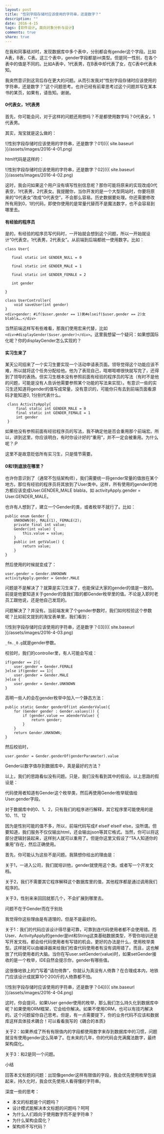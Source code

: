 ```yaml
---
layout: post
title: "性别字段存储时应该使用的字符串，还是数字？"
description: ""
date: 2016-4-15
tags: [软件设计, 面向对象分析与设计]
comments: true
share: true
---
```


在我和同事结对时，发现数据库中多个表中，分别都会有gender这个字段。比如A表，B表，C表。这三个表中，gender字段都是int类型。但是同一性别，在各个表中的值是不同的。比如A表中，1代表男，在B表中却代表了女，在C表中代表未知。

我突然意识到这背后存在更大的问题。从而引发我对“性别字段存储时应该使用的字符串，还是数字？”这个问题思考。也许已经有前辈思考过这个问题并写在某本书的某页，如果有，请告知。谢谢。

 

#### 0代表女，1代表男

首先，你可能会问，对于这样的问题还用想吗？不是都使用数字吗？0代表女，1代表男。

其实，淘宝就是这么做的：

![性别字段存储时应该使用的字符串，还是数字？01]({{ site.baseurl }}/assets/images/2016-4-01.png)

html代码是这样的：


![性别字段存储时应该使用的字符串，还是数字？02]({{ site.baseurl }}/assets/images/2016-4-02.png)

 

这时，我会问如果这个用户没有填写性别信息呢？那你可能将原来的实现改成0代表空，1代表男，2代表女。我提醒你，当你开发的是一个大型网站时，你要将原来的“0代表女”改成“0代表空”，不会那么容易。历史数据要处理。你还需要修改所有用到0，1的代码，即使你使用的是常量代替而不是魔法数字，也不会容易到哪里去。

 

#### 有经验的程序员

是的，有经验的程序员写代码时，一开始就会想到这个问题，所以一开始就设计“0代表空，1代表男，2代表女”。从前端到后端都统一使用数字。比如：

    class User{
    
       final static int GENDER_NULL = 0
    
       final static int GENDER_MALE = 1
    
       final static int GENDER_FEMALE = 2
    
       int gender
    
    }
    
    class UserController{
    	void saveUser(int gender)
    }
    <div>gender: #if($user.gender == 1)男#elseif($user.gender == 2)女 blabla….</div>

当然前端这样写有些难看，那我们使用宏来代替，比如`<div>#displayGender($user.gender)</div>`。这里我想留一个疑问：如果想国际化呢？你的displayGender怎么实现的？

#### 实习生来了

某天公司招来了一个实习生要实现一个活动申请表页面。领导觉得这个功能应该不难，所以就将这个任务分配给他。他为了表现自己，哐啷哐啷很快就写完了，还得到了领导的表扬。但实习生根本没有参照前面有经验的程序员的写法（有时不是他的问题，可能是没有人告诉他需要参照某个功能的写法来实现）。有意识一些的实习生还知道将gender的值写成常量，没有意识的，可能你只有去到前端页面看源码才能知道0, 1分别代表什么。

     class ActivityApply{
         final static int GENDER_MALE = 0
         final static int GENDER_FEMALE = 1
         int gender
     }

如果他没有参照前面有经验程序员的写法，我不确定他是否会重用那个前端宏。所以，讲到这里，你应该明白，有时你设计好的“重用”，并不一定会被重用。为什么呢？:P

这里不是故意贬低所有实习生，只是情节需要。

 

#### 0和1到底放在哪里？

也许你意识到了（通常不包括架构师），我们需要统一将gender常量的值放在某个地方。那位有经验的程序员将其放到了User类中。这样，所有使用的gender的地方都应该变成User.GENDER_MALE blabla，如 activityApply.gender = User.GENDER_MALE。

也许有人想到了，建立一个Gender的类，或者枚举不就行了。比如：

    public enum Gender {
    	UNKNOWN(0), MALE(1), FEMALE(2);
    	private final int value;
    	Gender(int value) {
       	 	this.value = value;
    	}
    	public int getValue() {
        	return value;
    	}
    }

然后使用的时候就变成了：

```
user.gender = Gender.UNKNOWN
activityApply.gender = Gender.MALE
```


问题是不是解决了？就算是实习生来了，也能保证大家的gender的值是一致的。前提是他要知道关于gender的值我们取的都Gender枚举里的值。不论是入职时老员工跟他说，还是他自己发现的。

问题解决了？并没有。当前端发来了个gender参数时，我们如何校验这个参数呢？比如前文提到的淘宝表单里，我们看到：

![性别字段存储时应该使用的字符串，还是数字？03]({{ site.baseurl }}/assets/images/2016-4-03.png)


`_fm._0.g`就是gender参数。

校验时，我们的controller里，有人可能会写成：

    if(gender == 2){
    	user.gender = Gender.FEMALE 
    }else if(gender == 1){ 
    	user.gender = Gender.MALE
    }else { 
        user.gender = Gender.UNKNOWN
    }
高明一些人的会在gender枚举中加入一个静态方法： 

    public static Gender genderOf(int aGenderValue){
        for (Gender gender : Gender.values()) {
            if (gender.value == aGenderValue) {
                return gender;
            }
        }
        return Gender.UNKNOWN;
    }
然后校验时，

```
user.gender = Gender.genderOf(genderParameter).value
```


Gender以数字值存到数据库中，真是最好的方法？

以上，我们的思路看似没有问题。只是，我们没有看到其中的假设。以上思路的假设是：

代码使用者知道有Gender这个枚举类，然后再使用Gender枚举赋值给User.gender字段。

对于数据库中的0、1、2，只有我们的程序进行解释，其它程序里可能使用的是10、11、12

因为是性别可能的值不多，所以，前端代码写成if elseif elseif else，没所谓。但要知道，我们服务不仅仅输出html，还会输出json等其它格式。当然，你可以将这部分逻辑封装起来，这样别人就可以重用了。但是你这里又假设了“TA人知道你的重用”存在，然后正确使用。

首先，你可能认为这些不是问题。我猜想你给出的理由是：

关于1，一进入公司，我们就培训他，gender就使用这个类。或者写一个开发文档。

关于2，我们不需要其它程序解释这个数据库里的值，其他程序都是通过调用我们程序的。

关于3，性别来来回回就那几个，不会扩展到哪里去。

 

问题不在于Gender而在于别处

我觉得你这些理由是有道理的，但是不是最好的。

关于1：我们的代码应该设计得尽量可靠，可靠到连代码使用者都不会使用错。而User、ActivityApply的gender是int和String这类基础数据类型，不管你培训还是写开发文档，都会给代码使用者有写错的机会。更好的办法是什么，使用枚举类型。这样就可以由编译器来给我们检查代码使用者有没有调用错了。而且，这也解放了代码使用者的大脑。当你在写user.setGender(value)时，如果setGender接收的是一个枚举，IDE自然会提示你，gender有哪些值。

这很像地铁上的门写着“请勿倚靠”，你就认为真没有人倚靠？在合理成本内，地铁门应该设计成就算10个200斤的人倚靠都不怕。

![性别字段存储时应该使用的字符串，还是数字？04]({{ site.baseurl }}/assets/images/2016-4-04.png)


这时，你会提问，如果User gender使用的枚举，那么我们怎么持久化到数据库中呢？如果使用ORM框架，它会给你解决。如果不使用ORM，也可以有技巧解决的。这个问题留你自己思考。但是，有一点需要提下，你的业务代码不应该和数据库这样具体技术耦合！可以看看我写的《耦合的本质》

关于2：如果养成了所有有限值内的字段都使用数字来存到数据库中的习惯，问题就没有使用gender这么简单了。在未来的几年，你的代码会充满魔法数字，最终架构腐化。

关于3：和2是同一个问题。

 

小结

回答本文标题的问题：出现像gender这样有限值的字段，我会优先使用枚举包装起来，持久化时，我会优先使用人看得懂的字符串。

深度一些的思考：

* 本文的标题是个问题吗？
* 设计模式能解决本文标题的问题吗？呵呵
* 为什么人们趋向于使用数字而不是字符串？
* 为什么架构会腐化？
* 架构师不写代码？